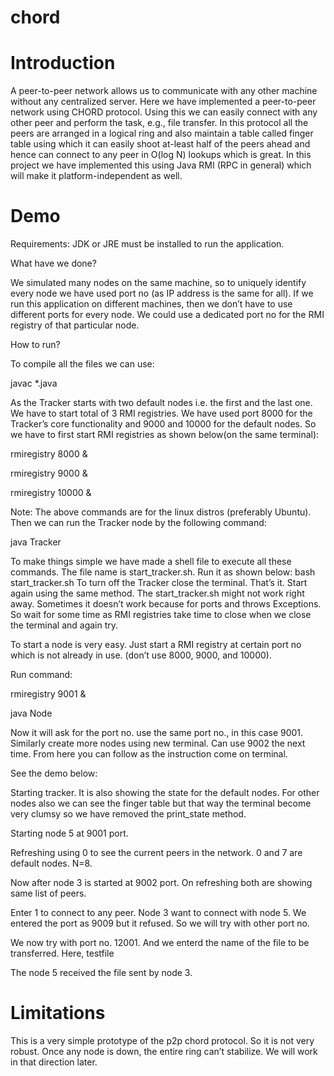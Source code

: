 # chord

# Introduction

A peer-to-peer network allows us to communicate with any other machine without any centralized
server. Here we have implemented a peer-to-peer network using CHORD protocol. Using this we can
easily connect with any other peer and perform the task, e.g., file transfer. In this protocol all the peers
are arranged in a logical ring and also maintain a table called finger table using which it can easily
shoot at-least half of the peers ahead and hence can connect to any peer in O(log N) lookups which is
great. In this project we have implemented this using Java RMI (RPC in general) which will make it
platform-independent as well.
# Demo

Requirements: JDK or JRE must be installed to run the application.

What have we done?

We simulated many nodes on the same machine, so to uniquely identify every node we have used port
no (as IP address is the same for all). If we run this application on different machines, then we don’t
have to use different ports for every node. We could use a dedicated port no for the RMI registry of that
particular node.

How to run?

To compile all the files we can use:

javac *.java

As the Tracker starts with two default nodes i.e. the first and the last one. We have to start total of 3
RMI registries. We have used port 8000 for the Tracker’s core functionality and 9000 and 10000 for the
default nodes. So we have to first start RMI registries as shown below(on the same terminal):

rmiregistry 8000 &

rmiregistry 9000 &

rmiregistry 10000 &

Note: The above commands are for the linux distros (preferably Ubuntu).
Then we can run the Tracker node by the following command:

java Tracker

To make things simple we have made a shell file to execute all these commands. The file name is
start_tracker.sh. Run it as shown below:
bash start_tracker.sh
To turn off the Tracker close the terminal. That’s it.
Start again using the same method. The start_tracker.sh might not work right away. Sometimes it
doesn’t work because for ports and throws Exceptions. So wait for some time as RMI registries take
time to close when we close the terminal and again try.

To start a node is very easy. Just start a RMI registry at certain port no which is not already in use.
(don’t use 8000, 9000, and 10000).

Run command:

rmiregistry 9001 &

java Node

Now it will ask for the port no. use the same port no., in this case 9001.
Similarly create more nodes using new terminal. Can use 9002 the next time.
From here you can follow as the instruction come on terminal.

See the demo below:

Starting tracker. It is also showing the state for the default nodes. For other nodes also we can see the
finger table but that way the terminal become very clumsy so we have removed the print_state method.

Starting node 5 at 9001 port.

Refreshing using 0 to see the current peers in the network. 0 and 7 are default nodes. N=8.

Now after node 3 is started at 9002 port. On refreshing both are showing same list of peers.

Enter 1 to connect to any peer. Node 3 want to connect with node 5. We entered the port as 9009 but it
refused. So we will try with other port no.

We now try with port no. 12001. And we enterd the name of the file to be transferred. Here, testfile

The node 5 received the file sent by node 3.

# Limitations
This is a very simple prototype of the p2p chord protocol. So it is not very robust. Once any node is
down, the entire ring can’t stabilize. We will work in that direction later.
